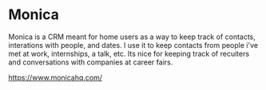 # Monica
Monica is a CRM meant for home users as a way to keep track of contacts, interations with people, and dates. I use it to keep contacts from people i've met at work, internships, a talk, etc. Its nice for keeping track of recuiters and conversations with companies at career fairs.

https://www.monicahq.com/
